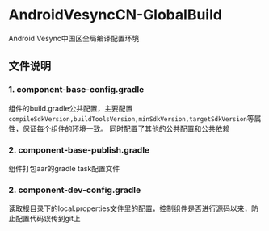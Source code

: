 # AndroidVesyncCN-GlobalBuild
Android Vesync中国区全局编译配置环境
## 文件说明
### 1. component-base-config.gradle
组件的build.gradle公共配置，主要配置 `compileSdkVersion,buildToolsVersion,minSdkVersion,targetSdkVersion`等属性，保证每个组件的环境一致。
同时配置了其他的公共配置和公共依赖
### 2. component-base-publish.gradle
组件打包aar的gradle task配置文件
### 2. component-dev-config.gradle
读取根目录下的local.properties文件里的配置，控制组件是否进行源码以来，防止配置代码误传到git上
